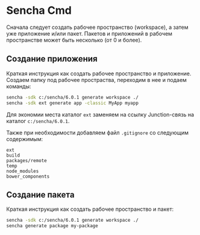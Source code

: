 
Sencha Cmd
==========

Сначала следует создать рабочее пространство (workspace), а затем уже приложение и/или пакет. 
Пакетов и приложений в рабочем пространстве может быть несколько (от 0 и более).

Создание приложения
-------------------

Краткая инструкция как создать рабочее пространство и приложение. 
Создаем папку под рабочее простраства, переходим в нее и подаем команды:

```bash
sencha -sdk c:/sencha/6.0.1 generate workspace ./
sencha -sdk ext generate app -classic MyApp myapp
```

Для экономии места каталог `ext` заменяем на ссылку Junction-связь на каталог `c:/sencha/6.0.1`.

Также при необходимости добавляем файл `.gitignore` со следующим содержимым:

```
ext
build
packages/remote
temp
node_modules
bower_components
```

Создание пакета
---------------

Краткая инструкция как создать рабочее пространство и пакет:

```bash
sencha -sdk c:/sencha/6.0.1 generate workspace ./
sencha generate package my-package
```
